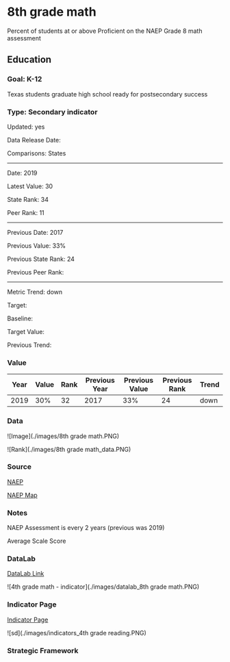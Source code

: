 # 8th grade math

Percent of students at or above Proficient on the NAEP Grade 8 math assessment

## Education

### Goal: K-12

Texas students graduate high school ready for postsecondary success

### Type: Secondary indicator

Updated: yes

Data Release Date: 

Comparisons: States


----

Date: 2019

Latest Value: 30

State Rank: 34

Peer Rank: 11


----

Previous Date: 2017

Previous Value: 33%

Previous State Rank: 24

Previous Peer Rank: 


----
Metric Trend: down

Target: 

Baseline: 

Target Value: 

Previous Trend: 



### Value

| Year |  Value      | Rank     | Previous Year   | Previous Value | Previous Rank | Trend | 
| ----------- | ----------- | ----------- | ----------- | ----------- | ----------- | -----------|
|   2019      |     30%     | 32          |    2017     |    33%      | 24          |   down     | 


### **Data**

![Image](./images/8th grade math.PNG)

![Rank](./images/8th grade math_data.PNG)

### **Source**

[NAEP](https://www.nationsreportcard.gov/ndecore/xplore/NDE)

[NAEP Map](https://www.nationsreportcard.gov/mathematics/states/achievement/?grade=8)

### **Notes**
NAEP Assessment is every 2 years (previous was 2019)

Average Scale Score

### DataLab 

[DataLab Link](https://datalab.texas2036.org/igxywpc/national-assessment-of-educational-progress-naep-assessments-of-united-states)

![4th grade math - indicator](./images/datalab_8th grade math.PNG)

### Indicator Page

[Indicator Page](https://indicators.texas2036.org/indicator/42)

![sd](./images/indicators_4th grade reading.PNG)

### Strategic Framework

